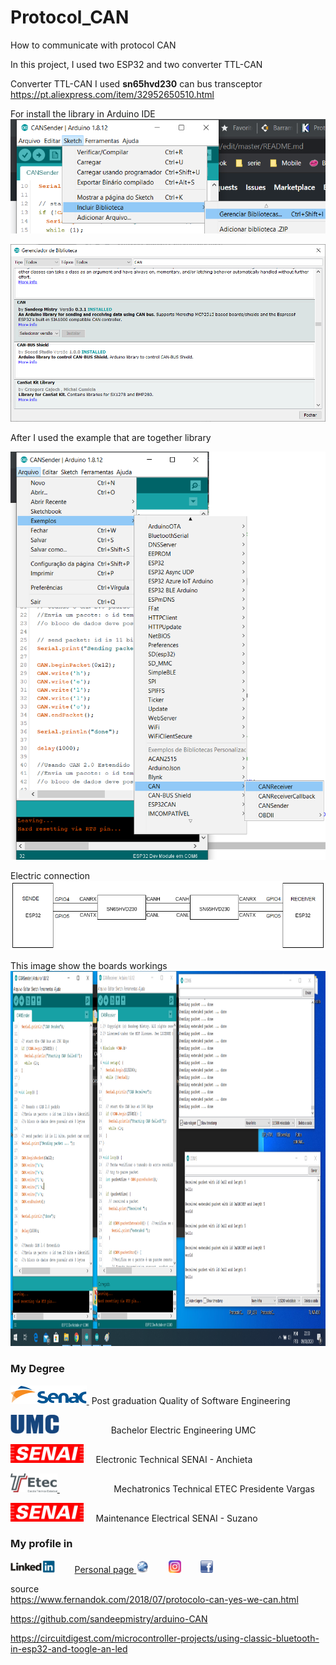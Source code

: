 # Protocol_CAN
How to communicate with protocol CAN

In this project, I used two ESP32 and two converter TTL-CAN <br>


Converter TTL-CAN  I used <b>sn65hvd230</b> can bus transceptor <br>
https://pt.aliexpress.com/item/32952650510.html <br>

For install the library in Arduino IDE <br>
<img src="https://github.com/mariliahoshino/Protocol_CAN/blob/master/Picture/install_library_01.png?raw=true"  > <br>

<img src="https://github.com/mariliahoshino/Protocol_CAN/blob/master/Picture/install_library_02.png?raw=true"  > <br>

After I used the example that are together library <br>

<img src="https://github.com/mariliahoshino/Protocol_CAN/blob/master/Picture/install_library_03.png?raw=true" > <br>

Electric connection <br>
<img src="https://github.com/mariliahoshino/Protocol_CAN/blob/master/Picture/schematic.png?raw=true"> <br>

This image show the boards workings
<img src="https://github.com/mariliahoshino/Protocol_CAN/blob/master/Picture/working_01.png?raw=true" height="600" >

### My Degree

<a href="https://www.sp.senac.br/">   <img src="https://github.com/mariliahoshino/mariliahoshino/blob/master/School/logo_senac.png?raw=true" height="30" widht="400" > </a> &nbsp;Post graduation Quality of Software Engineering 

<a href="http://www.umc.br/">    <img src="https://github.com/mariliahoshino/mariliahoshino/blob/master/School/logo_umc.png?raw=true" height="30" widht="400"></a>  &nbsp;&nbsp;&nbsp;&nbsp;&nbsp;&nbsp;&nbsp;&nbsp;&nbsp;&nbsp;&nbsp;&nbsp;&nbsp;&nbsp;&nbsp;&nbsp;&nbsp;&nbsp;&nbsp; Bachelor Electric Engineering UMC  

<a href="https://eletronica.sp.senai.br/"> <img src="https://github.com/mariliahoshino/mariliahoshino/blob/master/School/logo_senai.png?raw=true" height="30" widht="400"></a>  &nbsp;&nbsp;&nbsp; Electronic Technical SENAI - Anchieta  

<a href="https://www.cps.sp.gov.br/tag/etec-presidente-vargas/">  <img src="https://github.com/mariliahoshino/mariliahoshino/blob/master/School/logo_etec.png?raw=true" height="30" widht="400"> </a> &nbsp;&nbsp;&nbsp;&nbsp;&nbsp;&nbsp;&nbsp;&nbsp;&nbsp;&nbsp;&nbsp;&nbsp;&nbsp;&nbsp;&nbsp;&nbsp;&nbsp;&nbsp;&nbsp;&nbsp;&nbsp; Mechatronics Technical ETEC Presidente Vargas 

<a href="https://suzano.sp.senai.br/"> <img src="https://github.com/mariliahoshino/mariliahoshino/blob/master/School/logo_senai.png?raw=true" height="30" widht="400"></a>  &nbsp;&nbsp;&nbsp; Maintenance Electrical SENAI - Suzano  

### My profile in 

<a href="https://www.linkedin.com/in/mariliahoshino/"><img src="https://github.com/mariliahoshino/mariliahoshino/blob/master/profile/logo_linkedin.png?raw=true" height="20" widht="400"></a> &nbsp;&nbsp;&nbsp;&nbsp;&nbsp;&nbsp; 
<a href="https://mariliahoshino.wixsite.com/cvitae/"> Personal page <img src ="https://github.com/mariliahoshino/mariliahoshino/blob/master/profile/logo_site.png?raw=true" height="20" widht="400"></a> &nbsp;&nbsp;&nbsp;&nbsp;&nbsp;&nbsp; 
<a href="https://www.instagram.com/mari.zeniti/"><img src = "https://github.com/mariliahoshino/mariliahoshino/blob/master/profile/logo_instagram.png?raw=true"  height="20" widht="400"></a> &nbsp;&nbsp;&nbsp;&nbsp;&nbsp;&nbsp; 
<a href="https://www.facebook.com/mari.zeniti"><img src="https://github.com/mariliahoshino/mariliahoshino/blob/master/profile/logo_facebook.png?raw=true"   height="20" widht="400"></a>


source <br>
https://www.fernandok.com/2018/07/protocolo-can-yes-we-can.html <br>

https://github.com/sandeepmistry/arduino-CAN <br>

https://circuitdigest.com/microcontroller-projects/using-classic-bluetooth-in-esp32-and-toogle-an-led <br>
